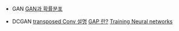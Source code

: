- GAN
[ GAN과 확률분포 ](https://learnai.tistory.com/4)

- DCGAN
[transposed Conv 설명](https://zzsza.github.io/data/2018/06/25/upsampling-with-transposed-convolution/)
[GAP 란?](https://jetsonaicar.tistory.com/16)
[Training Neural networks](https://happy-jihye.github.io/cs231n/cs231n-6/#4-batch-normalization)
